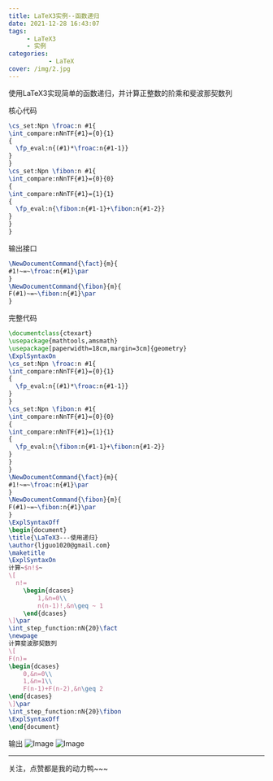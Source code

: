 ```yaml
---
title: LaTeX3实例--函数递归
date: 2021-12-28 16:43:07
tags:
     - LaTeX3
     - 实例
categories:
           - LaTeX
cover: /img/2.jpg
---
```

使用LaTeX3实现简单的函数递归，并计算正整数的阶乘和斐波那契数列   

核心代码
```tex
\cs_set:Npn \froac:n #1{
\int_compare:nNnTF{#1}={0}{1}
{
  \fp_eval:n{(#1)*\froac:n{#1-1}}
}
}
\cs_set:Npn \fibon:n #1{
\int_compare:nNnTF{#1}={0}{0}
{
\int_compare:nNnTF{#1}={1}{1}
{
  \fp_eval:n{\fibon:n{#1-1}+\fibon:n{#1-2}}
}
}
}
```
输出接口
```tex
\NewDocumentCommand{\fact}{m}{
#1!~=~\froac:n{#1}\par
}
\NewDocumentCommand{\fibon}{m}{
F(#1)~=~\fibon:n{#1}\par
}
```
完整代码
```tex
\documentclass{ctexart}
\usepackage{mathtools,amsmath}
\usepackage[paperwidth=18cm,margin=3cm]{geometry}
\ExplSyntaxOn
\cs_set:Npn \froac:n #1{
\int_compare:nNnTF{#1}={0}{1}
{
  \fp_eval:n{(#1)*\froac:n{#1-1}}
}
}
\cs_set:Npn \fibon:n #1{
\int_compare:nNnTF{#1}={0}{0}
{
\int_compare:nNnTF{#1}={1}{1}
{
  \fp_eval:n{\fibon:n{#1-1}+\fibon:n{#1-2}}
}
}
}
\NewDocumentCommand{\fact}{m}{
#1!~=~\froac:n{#1}\par
}
\NewDocumentCommand{\fibon}{m}{
F(#1)~=~\fibon:n{#1}\par
}
\ExplSyntaxOff
\begin{document}
\title{\LaTeX3---使用递归}
\author{ljguo1020@gmail.com}
\maketitle
\ExplSyntaxOn
计算~$n!$~
\[
  n!= 
    \begin{dcases}
        1,&n=0\\
        n(n-1)!,&n\geq ~ 1
    \end{dcases}
\]\par
\int_step_function:nN{20}\fact
\newpage
计算斐波那契数列
\[
F(n)=
\begin{dcases}
    0,&n=0\\
    1,&n=1\\
    F(n-1)+F(n-2),&n\geq 2
\end{dcases}
\]\par
\int_step_function:nN{20}\fibon
\ExplSyntaxOff
\end{document}
```
输出
![Image](https://pic4.zhimg.com/80/v2-19c642f79782c8692c2672ea292ae4ae.png)
![Image](https://pic4.zhimg.com/80/v2-f11eb0d1d7f506ec54ef4c34cb05389c.png)

---

关注，点赞都是我的动力鸭~~~